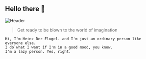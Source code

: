 ## Hello there 👋

![Header](https://telegra.ph/file/9a68be5a0aa5dd2ee0344.jpg)

> Get ready to be blown to the world of imagination

```
Hi, I'm Heinz Der Flugel. and I'm just an ordinary person like 
everyone else.
I do what I want if I'm in a good mood, you know. 
I'm a lazy person. Yes, right.
```
